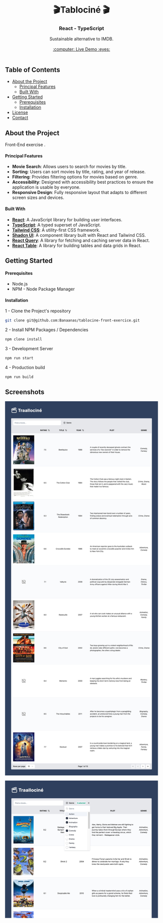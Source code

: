 <h1 align="center">🎬Tablociné 🎬</h1>
<h3 align="center">React - TypeScript</h3>

<p align="center">
    Sustainable alternative to IMDB.<br/><br/>
    <a href="https://tablocine-table.vercel.app/">:computer: Live Demo :eyes:</a><br/><br/>
</p>

<!-- TABLE OF CONTENTS -->

## Table of Contents

- [About the Project](#about-the-project)
    - [Principal Features](#principal-features)
    - [Built With](#built-with)
- [Getting Started](#getting-started)
    - [Prerequisites](#prerequisites)
    - [Installation](#installation)
- [License](#license)
- [Contact](#contact)

<!-- ABOUT THE PROJECT -->

## About the Project

Front-End exercise .

<!-- PRINCIPAL FEATURES -->

#### Principal Features

- **Movie Search**: Allows users to search for movies by title.
- **Sorting**: Users can sort movies by title, rating, and year of release.
- **Filtering**: Provides filtering options for movies based on genre.
- **Accessibility**: Designed with accessibility best practices to ensure the application is usable by everyone.
- **Responsive Design**: Fully responsive layout that adapts to different screen sizes and devices.


<!-- BUILT WITH -->

#### Built With

- **[React](https://reactjs.org/)**: A JavaScript library for building user interfaces.
- **[TypeScript](https://www.typescriptlang.org/)**: A typed superset of JavaScript.
- **[Tailwind CSS](https://tailwindcss.com/)**: A utility-first CSS framework.
- **[Shadcn UI](https://ui.shadcn.com/)**: A component library built with React and Tailwind CSS.
- **[React Query](https://tanstack.com/query/v4)**: A library for fetching and caching server data in React.
- **[React Table](https://tanstack.com/table/v8)**: A library for building tables and data grids in React.


<!-- GETTING STARTED -->

## Getting Started

#### Prerequisites

- Node.js
- NPM - Node Package Manager

#### Installation

1 - Clone the Project's repository

```sh
git clone git@github.com:Banaanas/tablocine-front-exercice.git
```

2 - Install NPM Packages / Dependencies

```sh
npm clone install
```

3 - Development Server

```sh
npm run start
```

4 - Production build

```sh
npm run build
```

## Screenshots


<p align="center">
  <a href="https://tablocine-table.vercel.app">
    <img src="./public/README/screenshot-1.jpeg" alt="Screenshot of Traallocine" width="640">
  </a>
</p>


<p align="center">
  <a href="https://tablocine-table.vercel.app">
    <img src="./public/README/screenshot-2.jpeg" alt="Screenshot of Traallocine" width="640">
  </a>
</p>
